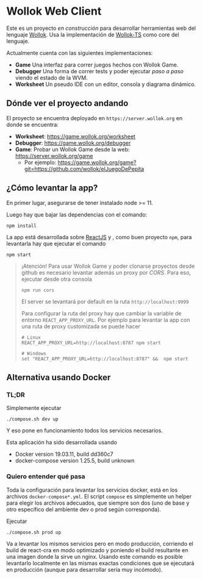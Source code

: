 # Wollok Web Client

Este es un proyecto _en construcción_ para desarrollar herramientas web del lenguaje [Wollok](https://www.wollok.org/). Usa la implementación de [Wollok-TS](https://github.com/uqbar-project/wollok-ts) como core del lenguaje.

Actualmente cuenta con las siguientes implementaciones:

- **Game** Una interfaz para correr juegos hechos con Wollok Game.
- **Debugger** Una forma de correr tests y poder ejecutar _paso a paso_ viendo el estado de la WVM.
- **Worksheet** Un pseudo IDE con un editor, consola y diagrama dinámico.

## Dónde ver el proyecto andando

El proyecto se encuentra deployado en `https://server.wollok.org` en donde se encuentra:

- **Worksheet**: https://game.wollok.org/worksheet
- **Debugger**: https://game.wollok.org/debugger
- **Game**: Probar un Wollok Game desde la web: https://server.wollok.org/game  
  - Por ejemplo: https://game.wollok.org/game?git=https://github.com/wollok/elJuegoDePepita


## ¿Cómo levantar la app?

En primer lugar, asegurarse de tener instalado node >= 11.

Luego hay que bajar las dependencias con el comando:

```
npm install
```

La app está desarrollada sobre [ReactJS](https://reactjs.org/) y , como buen proyecto `npm`, para levantarla hay que ejecutar el comando

```
npm start
```

> ¡Atención! Para usar Wollok Game y poder clonarse proyectos desde github es necesario levantar además un proxy por _CORS_.
> Para eso, ejecutar desde otra consola
>
> ```
> npm run cors
> ```
>
> El server se levantará por default en la ruta `http://localhost:9999`
>
> Para configurar la ruta del proxy hay que cambiar la variable de entorno `REACT_APP_PROXY_URL`. Por ejemplo para levantar la app con una ruta de proxy customizada se puede hacer
> 
> ```
> # Linux
> REACT_APP_PROXY_URL=http://localhost:8787 npm start
> 
> # Windows
> set "REACT_APP_PROXY_URL=http://localhost:8787" &&  npm start
> ```

## Alternativa usando Docker

### TL;DR

Simplemente ejecutar

```
./compose.sh dev up
```

Y eso pone en funcionamiento todos los servicios necesarios.

Esta aplicación ha sido desarrollada usando

- Docker version 19.03.11, build dd360c7
- docker-compose version 1.25.5, build unknown

### Quiero entender qué pasa

Toda la configuración para levantar los servicios docker, está en los archivos `docker-compose*.yml`.
El script `compose` es simplemente un helper para elegir los archivos adecuados, que siempre son dos (uno de base y otro específico del ambiente dev o prod según corresponda).

Ejecutar

```
./compose.sh prod up
```

Va a levantar los mismos servicios pero en modo producción, corriendo el build de react-cra en modo optimizado y poniendo el build resultante en una imagen donde la sirve un nginx.
Usando este comando es posible levantarlo localmente en las mismas exactas condiciones que se ejecutará en producción (aunque para desarrollar sería muy incómodo).
